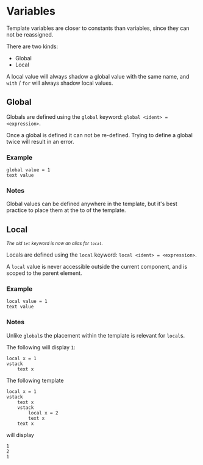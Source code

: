 # Variables

Template variables are closer to constants than variables, since they can not be reassigned.

There are two kinds: 
* Global
* Local

A local value will always shadow a global value with the same name, and `with` / `for` will always shadow local values.

## Global

Globals are defined using the `global` keyword: `global <ident> = <expression>`.

Once a global is defined it can not be re-defined.
Trying to define a global twice will result in an error.

### Example

```
global value = 1
text value
```

### Notes 

Global values can be defined anywhere in the template, but it's best practice to
place them at the to of the template.

## Local

<small><i>The old `let` keyword is now an alias for `local`.</i></small>

Locals are defined using the `local` keyword: `local <ident> = <expression>`.

A `local` value is never accessible outside the current component, and is scoped
to the parent element.

### Example

```
local value = 1
text value
```

### Notes

Unlike `global`s the placement within the template is relevant for `local`s.

The following will display `1`:
```
local x = 1
vstack
    text x
```

The following template

```
local x = 1
vstack
    text x
    vstack
        local x = 2
        text x
    text x
```

will display

```
1
2
1
```


